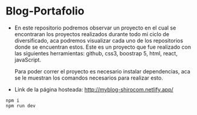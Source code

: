 # Blog-Portafolio

*
  En este repositorio podremos observar un proyecto en el cual se encontraran los proyectos realizados durante todo mi ciclo de diversificado, 
  aca podremos visualizar cada uno de los repositorios donde se encuentran estos.
  Este es un proyecto que fue realizado con las siguientes herramientas: github, css3, boostrap 5, html, react, javaScript.

  Para poder correr el proyecto es necesario instalar dependencias, aca se le muestran los comandos necesarios para realizar esto.
  
 * Link de la página hosteada: http://myblog-shirocom.netlify.app/

```
npm i
npm run dev
